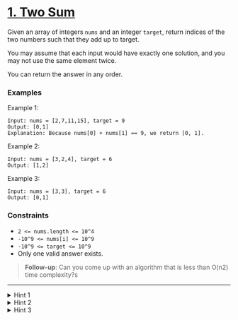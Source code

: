 #  [1. Two Sum](https://leetcode.com/problems/two-sums)

Given an array of integers `nums` and an integer `target`, return indices of the two numbers such that they add up to target.

You may assume that each input would have exactly one solution, and you may not use the same element twice.

You can return the answer in any order.

### Examples
Example 1:
```
Input: nums = [2,7,11,15], target = 9
Output: [0,1]
Explanation: Because nums[0] + nums[1] == 9, we return [0, 1].
```

Example 2:
```
Input: nums = [3,2,4], target = 6
Output: [1,2]
```

Example 3:
```
Input: nums = [3,3], target = 6
Output: [0,1]
```

### Constraints
+ `2 <= nums.length <= 10^4`
+ `-10^9 <= nums[i] <= 10^9`
+ `-10^9 <= target <= 10^9`
+ Only one valid answer exists.


> **Follow-up**: Can you come up with an algorithm that is less than O(n2) time complexity?s

---

<details>
    <summary>Hint 1</summary>

    A really brute force way would be to search for all possible pairs of numbers but that would be too slow. Again, it's best to try out brute force solutions for just for completeness. It is from these brute force solutions that you can come up with optimizations.
</details>

<details>
    <summary>Hint 2</summary>

    So, if we fix one of the numbers, say `x`, we have to scan the entire array to find the next number `y` which is `value - x` where value is the input parameter. Can we change our array somehow so that this search becomes faster?
</details>

<details>
    <summary>Hint 3</summary>

    The second train of thought is, without changing the array, can we use additional space somehow? Like maybe a hash map to speed up the search?
</details>